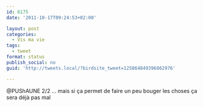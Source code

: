 ```yaml
---
id: 6175
date: '2011-10-17T09:24:53+02:00'

layout: post
categories:
  - Vis ma vie
tags:
  - tweet
format: status
publish_social: no
guid: 'http://tweets.local/?birdsite_tweet=125864849396862976'

---
```


@PUShAUNE 2/2 … mais si ça permet de faire un peu bouger les choses ça sera déjà pas mal